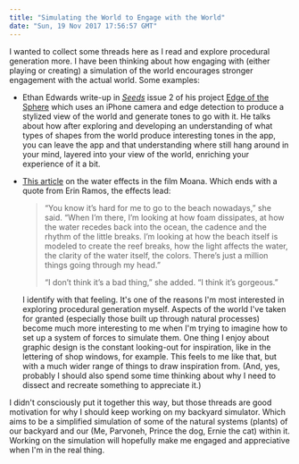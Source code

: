 ```yaml
---
title: "Simulating the World to Engage with the World"
date: "Sun, 19 Nov 2017 17:56:57 GMT"
---
```


I wanted to collect some threads here as I read and explore procedural
generation more. I have been thinking about how engaging with
(either playing or creating) a simulation of the world encourages stronger engagement with the actual world. Some examples:

- Ethan Edwards write-up in [_Seeds_](http://www.procjam.com/seeds/) issue 2 of
  his project [Edge of the Sphere](http://ethanedwards.org/) which uses an
iPhone camera and edge detection to produce a stylized view of the world and
generate tones to go with it. He talks about how after exploring and developing
an understanding of what types of shapes from the world produce interesting
tones in the app, you can leave the app and that understanding where still hang
around in your mind, layered into your view of the world, enriching your
experience of it a bit.
- [This
  article](https://www.theatlantic.com/technology/archive/2017/05/the-algorithms-behind-moanas-gorgeously-animated-pacific-ocean/528645/)
on the water effects in the film Moana. Which ends with a quote from Erin Ramos,
the effects lead:

  > “You know it’s hard for me to go to the beach nowadays,” she said. “When I’m
  > there, I’m looking at how foam dissipates, at how the water recedes back into
  > the ocean, the cadence and the rhythm of the little breaks. I’m looking at how
  > the beach itself is modeled to create the reef breaks, how the light affects
  > the water, the clarity of the water itself, the colors. There’s just a million
  > things going through my head.”
  >
  > “I don’t think it’s a bad thing,” she added. “I think it’s gorgeous.”

  I identify with that feeling. It's one of the reasons I'm most interested in
  exploring procedural generation myself. Aspects of the world I've taken for
granted (especially those built up through natural processes) become much more
interesting to me when I'm trying to imagine how to set up a system of forces to
simulate them. One thing I enjoy about graphic design is the constant
looking-out for inspiration, like in the lettering of shop windows, for example.
This feels to me like that, but with a much wider range of things to draw
inspiration from. (And, yes, probably I should also spend some time thinking about why I need to
dissect and recreate something to appreciate it.)

I didn't consciously put it together this way, but those threads are good
motivation for why I should keep working on my backyard simulator. Which aims to
be a simplified simulation of some of the natural systems (plants) of our
backyard and our (Me, Parvoneh, Prince the dog, Ernie the cat) within it.
Working on the simulation will hopefully make me engaged and appreciative when
I'm in the real thing.
